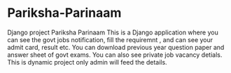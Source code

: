 # Pariksha-Parinaam
Django project Pariksha Parinaam
This is a Django application where you can see the govt jobs notification, fill the requiremnt , and can see your admit card, result etc.
You can download previous year question paper and answer sheet of govt exams.
You can also see private job vacancy detials. 
This is dynamic project only admin will feed the details. 

